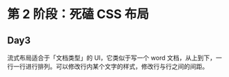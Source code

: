 # 第 2 阶段：死磕 CSS 布局  

## Day3  

流式布局适合于「文档类型」的 UI，它类似于写一个 word 文档，从上到下，一行一行进行排列。可以修改行内某个文字的样式，修改行与行之间的间距。